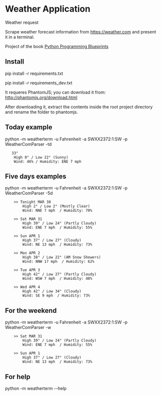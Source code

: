 
# Weather Application

Weather request 

Scrape weather forecast information from https://weather.com and present it in a terminal. 

Project of the book [Python Programming Blueprints](https://www.packtpub.com/mapt/book/application_development/9781786468161?utm_source=all%20updates&utm_campaign=a532fdc6a6-Mapt_new_title_releases_25_01_18&utm_medium=email&utm_term=0_c970747b22-a532fdc6a6-169822065&mc_cid=a532fdc6a6&mc_eid=b722ebf882)

## Install

pip install -r requirements.txt

pip install -r requirements_dev.txt

It requeres PhantomJS; you can download it from: http://phantomjs.org/download.html

After downloading it, extract the contents inside the root project directory and rename the folder to phantomjs.

## Today example

python -m weatherterm -u Fahrenheit -a SWXX2372:1:SW -p WeatherComParser -td

```
   33°
    High 0° / Low 22° (Sunny)
    Wind: 46% / Humidity: ENE 7 mph 
```

## Five days examples

python -m weatherterm -u Fahrenheit -a SWXX2372:1:SW -p WeatherComParser -5d

```
    >> Tonight MAR 30
        High 2° / Low 2° (Mostly Clear)
        Wind: NNE 7 mph  / Humidity: 70%

    >> Sat MAR 31
        High 39° / Low 24° (Partly Cloudy)
        Wind: ENE 7 mph  / Humidity: 55%

    >> Sun APR 1
        High 37° / Low 27° (Cloudy)
        Wind: NE 13 mph  / Humidity: 73%

    >> Mon APR 2
        High 38° / Low 22° (AM Snow Showers)
        Wind: NNW 17 mph  / Humidity: 62%

    >> Tue APR 3
        High 42° / Low 27° (Partly Cloudy)
        Wind: WSW 7 mph  / Humidity: 48%

    >> Wed APR 4
        High 42° / Low 34° (Cloudy)
        Wind: SE 9 mph  / Humidity: 73%
```

## For the weekend

python -m weatherterm -u Fahrenheit -a SWXX2372:1:SW -p WeatherComParser -w

```
    >> Sat MAR 31
        High 39° / Low 24° (Partly Cloudy)
        Wind: ENE 7 mph  / Humidity: 55%

    >> Sun APR 1
        High 37° / Low 27° (Cloudy)
        Wind: NE 13 mph  / Humidity: 73%
```

## For help

python -m weatherterm --help